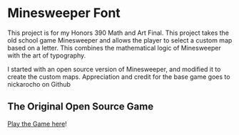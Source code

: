 # Minesweeper Font
This project is for my Honors 390 Math and Art Final. This project takes the old school game Minesweeper and allows the player to select a custom map based on a letter. This combines the mathematical logic of Minesweeper with the art of typography.

I started with an open source version of Minesweeper, and modified it to create the custom maps. Appreciation and credit for the base game goes to nickarocho on Github



## The Original Open Source Game
[Play the Game here](https://nickarocho.github.io/minesweeper/)!
